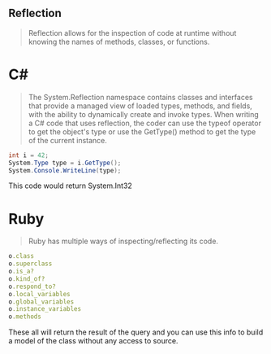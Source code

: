 ## Reflection
> Reflection allows for the inspection of code at runtime without knowing the names of methods, classes, or functions.

# C#
> The System.Reflection namespace contains classes and interfaces that provide a managed view of loaded types, methods, and fields, with the ability to dynamically create and invoke types. When writing a C# code that uses reflection, the coder can use the typeof operator to get the object's type or use the GetType() method to get the type of the current instance.
```C#
int i = 42;  
System.Type type = i.GetType();  
System.Console.WriteLine(type); 
```
This code would return System.Int32

# Ruby
> Ruby has multiple ways of inspecting/reflecting its code.
```ruby
o.class
o.superclass
o.is_a?
o.kind_of?
o.respond_to?
o.local_variables
o.global_variables
o.instance_variables
o.methods
```

These all will return the result of the query and you can use this info to build a model of the class without any access to source.
